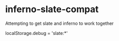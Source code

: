 # inferno-slate-compat

Attempting to get slate and inferno to work together

localStorage.debug = 'slate:*'


